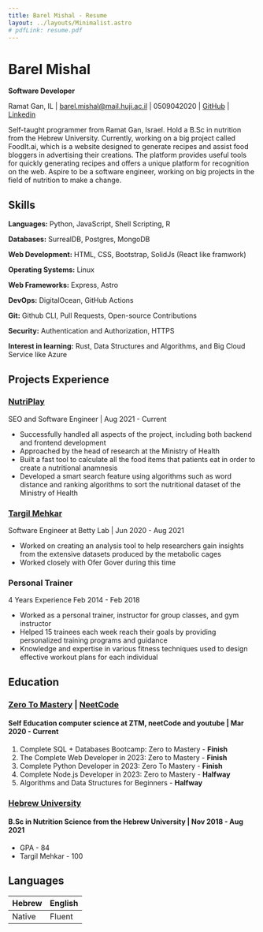 ```yaml
---
title: Barel Mishal - Resume
layout: ../layouts/Minimalist.astro
# pdfLink: resume.pdf
---
```


# Barel Mishal

**Software Developer**

Ramat Gan, IL | barel.mishal@mail.huji.ac.il | 0509042020 | [GitHub](<https://github.com/barel-mishal>) | [Linkedin](<https://www.linkedin.com/in/barel-mishal/>) 

Self-taught programmer from Ramat Gan, Israel. Hold a B.Sc in nutrition from the Hebrew University. Currently, working on a big project called FoodIt.ai, which is a website designed to generate recipes and assist food bloggers in advertising their creations. The platform provides useful tools for quickly generating recipes and offers a unique platform for recognition on the web. Aspire to be a software engineer, working on big projects in the field of nutrition to make a change.

## Skills

**Languages:** Python, JavaScript, Shell Scripting, R

**Databases:** SurrealDB, Postgres, MongoDB

**Web Development:** HTML, CSS, Bootstrap, SolidJs (React like framwork)

**Operating Systems:** Linux

**Web Frameworks:** Express, Astro

**DevOps:** DigitalOcean, GitHub Actions

**Git:** Github CLI, Pull Requests, Open-source Contributions

**Security:** Authentication and Authorization, HTTPS

**Interest in learning:** Rust, Data Structures and Algorithms, and Big Cloud Service like Azure

## Projects Experience

<!-- ### [FoodIt](<>)

- Utilized the powerful combination of Polars and SurrealDB for efficient data storage and management.
- Built the user interface using SolidJs and the server using the Astro and Express frameworks. -->

### [NutriPlay](<https://nutriplay.io>)

SEO and Software Engineer | Aug 2021 - Current

- Successfully handled all aspects of the project, including both backend and frontend development
- Approached by the head of research at the Ministry of Health
- Built a fast tool to calculate all the food items that patients eat in order to create a nutritional anamnesis
- Developed a smart search feature using algorithms such as word distance and ranking algorithms to sort the nutritional dataset of the Ministry of Health

### [Targil Mehkar](<https://docs.google.com/document/d/1riWszdZaGeG8sQb_88hFiMAbSOKesnofOflr3RHObHo/edit?usp=sharing>)

Software Engineer at Betty Lab | Jun 2020 - Aug 2021

- Worked on creating an analysis tool to help researchers gain insights from the extensive datasets produced by the metabolic cages
- Worked closely with Ofer Gover during this time

### Personal Trainer 

4 Years Experience Feb 2014 - Feb 2018

- Worked as a personal trainer, instructor for group classes, and gym instructor
- Helped 15 trainees each week reach their goals by providing personalized training programs and guidance
- Knowledge and expertise in various fitness techniques used to design effective workout plans for each individual

## Education

### [Zero To Mastery](<https://zerotomastery.io/>) | [NeetCode](<https://neetcode.io/>) 

#### Self Education computer science at ZTM, neetCode and youtube | Mar 2020 - Current 
1. Complete SQL + Databases Bootcamp: Zero to Mastery - **Finish**
2. The Complete Web Developer in 2023: Zero to Mastery - **Finish**
3. Complete Python Developer in 2023: Zero To Mastery - **Finish**
4. Complete Node.js Developer in 2023: Zero to Mastery - **Halfway**
5. Algorithms and Data Structures for Beginners - **Halfway**


### [Hebrew University](<https://new.huji.ac.il/>) 

#### B.Sc in Nutrition Science from the Hebrew University | Nov 2018 - Aug 2021

* GPA - 84
* Targil Mehkar - 100

## Languages

| Hebrew | English |
| -------| ------- |
| Native | Fluent  |




<!-- ## Soft skils  -->


